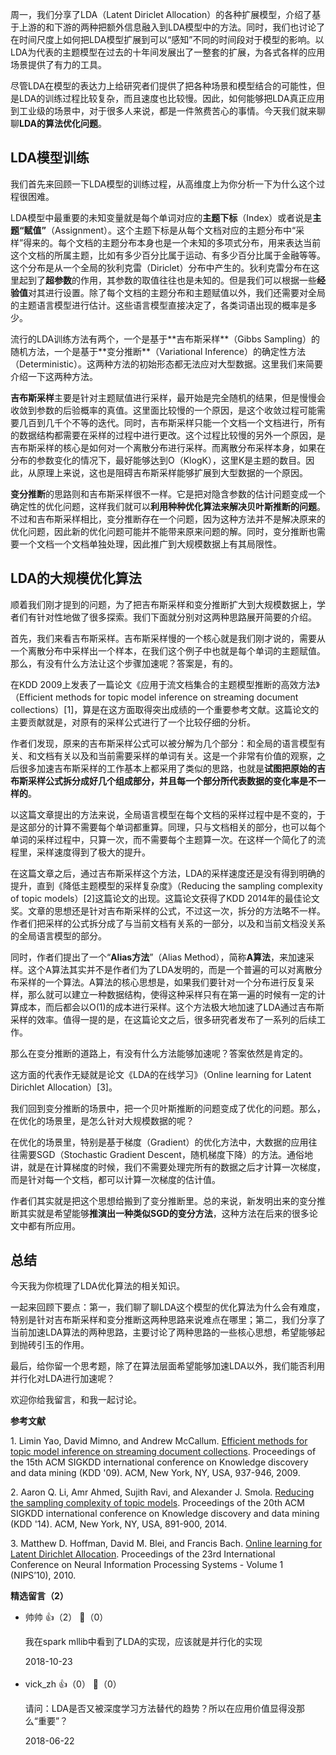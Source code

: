 周一，我们分享了LDA（Latent Diriclet Allocation）的各种扩展模型，介绍了基于上游的和下游的两种把额外信息融入到LDA模型中的方法。同时，我们也讨论了在时间尺度上如何把LDA模型扩展到可以“感知”不同的时间段对于模型的影响。以LDA为代表的主题模型在过去的十年间发展出了一整套的扩展，为各式各样的应用场景提供了有力的工具。

尽管LDA在模型的表达力上给研究者们提供了把各种场景和模型结合的可能性，但是LDA的训练过程比较复杂，而且速度也比较慢。因此，如何能够把LDA真正应用到工业级的场景中，对于很多人来说，都是一件煞费苦心的事情。今天我们就来聊聊**LDA的算法优化问题**。

## LDA模型训练

我们首先来回顾一下LDA模型的训练过程，从高维度上为你分析一下为什么这个过程很困难。

LDA模型中最重要的未知变量就是每个单词对应的**主题下标**（Index）或者说是**主题“赋值”**（Assignment）。这个主题下标是从每个文档对应的主题分布中“采样”得来的。每个文档的主题分布本身也是一个未知的多项式分布，用来表达当前这个文档的所属主题，比如有多少百分比属于运动、有多少百分比属于金融等等。这个分布是从一个全局的狄利克雷（Diriclet）分布中产生的。狄利克雷分布在这里起到了**超参数**的作用，其参数的取值往往也是未知的。但是我们可以根据一些**经验值**对其进行设置。除了每个文档的主题分布和主题赋值以外，我们还需要对全局的主题语言模型进行估计。这些语言模型直接决定了，各类词语出现的概率是多少。

流行的LDA训练方法有两个，一个是基于\*\*吉布斯采样**（Gibbs Sampling）的随机方法，一个是基于**变分推断\*\*（Variational Inference）的确定性方法（Deterministic）。这两种方法的初始形态都无法应对大型数据。这里我们来简要介绍一下这两种方法。

**吉布斯采样**主要是针对主题赋值进行采样，最开始是完全随机的结果，但是慢慢会收敛到参数的后验概率的真值。这里面比较慢的一个原因，是这个收敛过程可能需要几百到几千个不等的迭代。同时，吉布斯采样只能一个文档一个文档进行，所有的数据结构都需要在采样的过程中进行更改。这个过程比较慢的另外一个原因，是吉布斯采样的核心是如何对一个离散分布进行采样。而离散分布采样本身，如果在分布的参数变化的情况下，最好能够达到O（KlogK），这里K是主题的数目。因此，从原理上来说，这也是阻碍吉布斯采样能够扩展到大型数据的一个原因。

**变分推断**的思路则和吉布斯采样很不一样。它是把对隐含参数的估计问题变成一个确定性的优化问题，这样我们就可以**利用种种优化算法来解决贝叶斯推断的问题**。不过和吉布斯采样相比，变分推断存在一个问题，因为这种方法并不是解决原来的优化问题，因此新的优化问题可能并不能带来原来问题的解。同时，变分推断也需要一个文档一个文档单独处理，因此推广到大规模数据上有其局限性。

## LDA的大规模优化算法

顺着我们刚才提到的问题，为了把吉布斯采样和变分推断扩大到大规模数据上，学者们有针对性地做了很多探索。我们下面就分别对这两种思路展开简要的介绍。

首先，我们来看吉布斯采样。吉布斯采样慢的一个核心就是我们刚才说的，需要从一个离散分布中采样出一个样本，在我们这个例子中也就是每个单词的主题赋值。那么，有没有什么方法让这个步骤加速呢？答案是，有的。

在KDD 2009上发表了一篇论文《应用于流文档集合的主题模型推断的高效方法》（Efficient methods for topic model inference on streaming document collections）\[1]，算是在这方面取得突出成绩的一个重要参考文献。这篇论文的主要贡献就是，对原有的采样公式进行了一个比较仔细的分析。

作者们发现，原来的吉布斯采样公式可以被分解为几个部分：和全局的语言模型有关、和文档有关以及和当前需要采样的单词有关。这是一个非常有价值的观察，之后很多加速吉布斯采样的工作基本上都采用了类似的思路，也就是**试图把原始的吉布斯采样公式拆分成好几个组成部分，并且每一个部分所代表数据的变化率是不一样的**。

以这篇文章提出的方法来说，全局语言模型在每个文档的采样过程中是不变的，于是这部分的计算不需要每个单词都重算。同理，只与文档相关的部分，也可以每个单词的采样过程中，只算一次，而不需要每个主题算一次。在这样一个简化了的流程里，采样速度得到了极大的提升。

在这篇文章之后，通过吉布斯采样这个方法，LDA的采样速度还是没有得到明确的提升，直到《降低主题模型的采样复杂度》（Reducing the sampling complexity of topic models）\[2]这篇论文的出现。这篇论文获得了KDD 2014年的最佳论文奖。文章的思想还是针对吉布斯采样的公式，不过这一次，拆分的方法略不一样。作者们把采样的公式拆分成了与当前文档有关系的一部分，以及和当前文档没关系的全局语言模型的部分。

同时，作者们提出了一个“**Alias方法**”（Alias Method），简称**A算法**，来加速采样。这个A算法其实并不是作者们为了LDA发明的，而是一个普遍的可以对离散分布采样的一个算法。A算法的核心思想是，如果我们要针对一个分布进行反复采样，那么就可以建立一种数据结构，使得这种采样只有在第一遍的时候有一定的计算成本，而后都会以O(1)的成本进行采样。这个方法极大地加速了LDA通过吉布斯采样的效率。值得一提的是，在这篇论文之后，很多研究者发布了一系列的后续工作。

那么在变分推断的道路上，有没有什么方法能够加速呢？答案依然是肯定的。

这方面的代表作无疑就是论文《LDA的在线学习》（Online learning for Latent Dirichlet Allocation）\[3]。

我们回到变分推断的场景中，把一个贝叶斯推断的问题变成了优化的问题。那么，在优化的场景里，是怎么针对大规模数据的呢？

在优化的场景里，特别是基于梯度（Gradient）的优化方法中，大数据的应用往往需要SGD（Stochastic Gradient Descent，随机梯度下降）的方法。通俗地讲，就是在计算梯度的时候，我们不需要处理完所有的数据之后才计算一次梯度，而是针对每一个文档，都可以计算一次梯度的估计值。

作者们其实就是把这个思想给搬到了变分推断里。总的来说，新发明出来的变分推断其实就是希望能够**推演出一种类似SGD的变分方法**，这种方法在后来的很多论文中都有所应用。

## 总结

今天我为你梳理了LDA优化算法的相关知识。

一起来回顾下要点：第一，我们聊了聊LDA这个模型的优化算法为什么会有难度，特别是针对吉布斯采样和变分推断这两种思路来说难点在哪里；第二，我们分享了当前加速LDA算法的两种思路，主要讨论了两种思路的一些核心思想，希望能够起到抛砖引玉的作用。

最后，给你留一个思考题，除了在算法层面希望能够加速LDA以外，我们能否利用并行化对LDA进行加速呢？

欢迎你给我留言，和我一起讨论。

**参考文献**

1\. Limin Yao, David Mimno, and Andrew McCallum. [Efficient methods for topic model inference on streaming document collections](https://core.ac.uk/download/pdf/21747811.pdf). Proceedings of the 15th ACM SIGKDD international conference on Knowledge discovery and data mining (KDD '09). ACM, New York, NY, USA, 937-946, 2009.

2\. Aaron Q. Li, Amr Ahmed, Sujith Ravi, and Alexander J. Smola. [Reducing the sampling complexity of topic models](http://www.sravi.org/pubs/fastlda-kdd2014.pdf). Proceedings of the 20th ACM SIGKDD international conference on Knowledge discovery and data mining (KDD '14). ACM, New York, NY, USA, 891-900, 2014.

3\. Matthew D. Hoffman, David M. Blei, and Francis Bach. [Online learning for Latent Dirichlet Allocation](https://www.di.ens.fr/~fbach/mdhnips2010.pdf). Proceedings of the 23rd International Conference on Neural Information Processing Systems - Volume 1 (NIPS’10), 2010.
<div><strong>精选留言（2）</strong></div><ul>
<li><span>帅帅</span> 👍（2） 💬（0）<p>我在spark mllib中看到了LDA的实现，应该就是并行化的实现</p>2018-10-23</li><br/><li><span>vick_zh</span> 👍（0） 💬（0）<p>请问：LDA是否又被深度学习方法替代的趋势？所以在应用价值显得没那么“重要”？</p>2018-06-22</li><br/>
</ul>